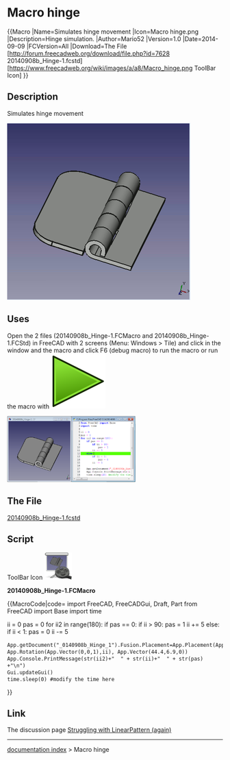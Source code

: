 # Macro hinge
{{Macro
|Name=Simulates hinge movement
|Icon=Macro hinge.png
|Description=Hinge simulation.
|Author=Mario52
|Version=1.0
|Date=2014-09-09
|FCVersion=All
|Download=The File [http://forum.freecadweb.org/download/file.php?id=7628 20140908b_Hinge-1.fcstd]<br />[https://www.freecadweb.org/wiki/images/a/a8/Macro_hinge.png ToolBar Icon]
}}

## Description

Simulates hinge movement

![](images/Hing_00.gif )

## Uses

Open the 2 files (20140908b\_Hinge-1.FCMacro and 20140908b\_Hinge-1.FCStd) in FreeCAD with 2 screens (Menu: Windows \> Tile) and click in the window and the macro and click F6 (debug macro) to run the macro or run the macro with ![](images/Std_DlgMacroExecuteDirect.svg )

<img alt="" src=images/Hing_01.png  style="width:300px;">

## The File 

 [20140908b\_Hinge-1.fcstd](http://forum.freecadweb.org/download/file.php?id=7628) 

## Script

 ToolBar Icon ![](images/Macro_hinge.png )

**20140908b\_Hinge-1.FCMacro**


{{MacroCode|code=
import FreeCAD, FreeCADGui, Draft, Part
from FreeCAD import Base
import time

ii = 0
pas = 0
for ii2 in range(180):
    if pas == 0:
        if ii > 90:
            pas = 1
        ii += 5
    else:
        if ii < 1:
            pas = 0
        ii -= 5
   
    App.getDocument("_0140908b_Hinge_1").Fusion.Placement=App.Placement(App.Vector(0,0,0), App.Rotation(App.Vector(0,0,1),ii), App.Vector(44.4,6.9,0))
    App.Console.PrintMessage(str(ii2)+"  " + str(ii)+"  " + str(pas) +"\n")
    Gui.updateGui()
    time.sleep(0) #modify the time here

}}



## Link

The discussion page [Struggling with LinearPattern (again)](http://forum.freecadweb.org/viewtopic.php?f=3&t=7606&p=62086#p62086)

---
[documentation index](../README.md) > Macro hinge
